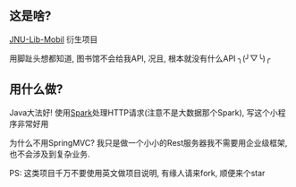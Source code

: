 这是啥?
---
[JNU-Lib-Mobil](https://github.com/fulvaz/JNU-Lib-Mobile) 衍生项目

用脚趾头想都知道, 图书馆不会给我API, 况且, 根本就没有什么API ╮(╯▽╰)╭

用什么做?
---
Java大法好! 使用[Spark](http://sparkjava.com/)处理HTTP请求(注意不是大数据那个Spark), 写这个小程序非常好用

为什么不用SpringMVC? 我只是做一个小小的Rest服务器我不需要用企业级框架, 也不会涉及到复杂业务.

PS: 这类项目千万不要使用英文做项目说明, 有缘人请来fork, 顺便来个star